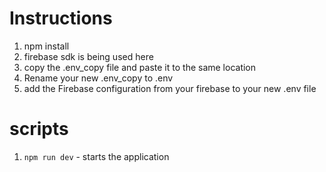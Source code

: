 # Instructions

1. npm install
2. firebase sdk is being used here
3. copy the .env_copy file and paste it to the same location 
4. Rename your new .env_copy to .env
5. add the Firebase configuration from your firebase to your new .env file

# scripts

1. `npm run dev` - starts the application